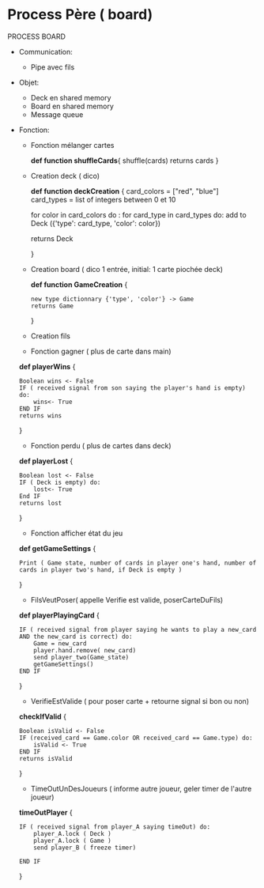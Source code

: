 
# Process Père ( board)  


PROCESS BOARD 

  * Communication:
    - Pipe avec fils
    

  * Objet:
  
    - Deck en shared memory
    - Board en shared memory
    - Message queue

  * Fonction:
  
    - Fonction mélanger cartes
    
      **def function shuffleCards**{
              shuffle(cards)
              returns cards
          }
        
    - Creation deck ( dico)
    
      **def function deckCreation** {
         card_colors = ["red", "blue"]
         card_types = list of integers between 0 et 10
         
        for color in card_colors do :
          for card_type in card_types do:
            add to Deck ({'type': card_type, 'color': color})
            
        returns Deck
          
      }
      
    - Creation board ( dico 1 entrée, initial: 1 carte piochée deck)
    
      **def function GameCreation** {

          new type dictionnary {'type', 'color'} -> Game 
          returns Game
      
      }


    - Creation fils

    - Fonction gagner ( plus de carte dans main)

    **def playerWins** {

        Boolean wins <- False
        IF ( received signal from son saying the player's hand is empty) do:
            wins<- True
        END IF
        returns wins
    }


    - Fonction perdu ( plus de cartes dans deck)

    **def playerLost** {

        Boolean lost <- False
        IF ( Deck is empty) do:
            lost<- True
        End IF
        returns lost
    }




    - Fonction afficher état du jeu

    **def getGameSettings** {
        
        Print ( Game state, number of cards in player one's hand, number of cards in player two's hand, if Deck is empty )
    }

    - FilsVeutPoser( appelle Verifie est valide, poserCarteDuFils)

    **def playerPlayingCard** {

        IF ( received signal from player saying he wants to play a new_card AND the new_card is correct) do:
            Game = new_card
            player.hand.remove( new_card)
            send player_two(Game_state)
            getGameSettings()
        END IF

    }
    - VerifieEstValide ( pour poser carte + retourne signal si bon ou non)

    **checkIfValid** {

        Boolean isValid <- False
        IF (received_card == Game.color OR received_card == Game.type) do:
            isValid <- True
        END IF
        returns isValid
    }

    - TimeOutUnDesJoueurs ( informe autre joueur, geler timer de l'autre joueur)

    **timeOutPlayer** {

        IF ( received signal from player_A saying timeOut) do:
            player_A.lock ( Deck )
            player_A.lock ( Game )
            send player_B ( freeze timer)

        END IF
    
    }
    
    
  
